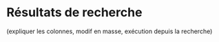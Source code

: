 # Résultats de recherche

(expliquer les colonnes, modif en masse, exécution depuis la recherche)

<!--stackedit_data:
eyJoaXN0b3J5IjpbLTExMTYwODExNDhdfQ==
-->

